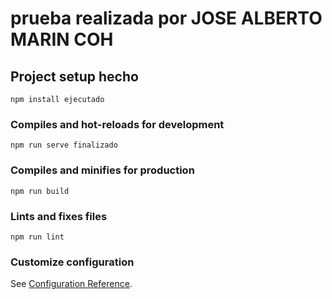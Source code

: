 # prueba realizada por JOSE ALBERTO MARIN COH

## Project setup hecho
```
npm install ejecutado
```

### Compiles and hot-reloads for development
```
npm run serve finalizado
```

### Compiles and minifies for production
```
npm run build
```

### Lints and fixes files
```
npm run lint
```

### Customize configuration
See [Configuration Reference](https://cli.vuejs.org/config/).
